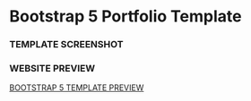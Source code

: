 # Bootstrap 5 Portfolio Template

### TEMPLATE SCREENSHOT

### WEBSITE PREVIEW 

[BOOTSTRAP 5 TEMPLATE PREVIEW ](https://bootstrap-5-website.netlify.app/)
